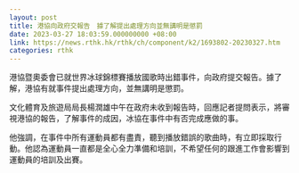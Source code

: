 ```yaml
---
layout: post
title: 港協向政府交報告　據了解提出處理方向並無講明是懲罰
date: 2023-03-27 18:03:59.000000000 +08:00
link: https://news.rthk.hk/rthk/ch/component/k2/1693802-20230327.htm
categories: rthk
---
```


港協暨奧委會已就世界冰球錦標賽播放國歌時出錯事件，向政府提交報告。據了解，港協有就事件提出處理方向，並無講明是懲罰。

文化體育及旅遊局局長楊潤雄中午在政府未收到報告時，回應記者提問表示，將審視港協的報告，了解事件的成因，冰協在事件中有否完成應做的事。

他強調，在事件中所有運動員都有盡責，聽到播放錯誤的歌曲時，有立即採取行動。他認為運動員一直都是全心全力準備和培訓，不希望任何的跟進工作會影響到運動員的培訓及出賽。
